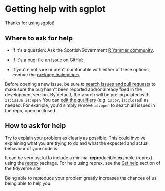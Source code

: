 # Getting help with sgplot

Thanks for using sgplot!

## Where to ask for help

* If it's a question: Ask the Scottish Government [R Yammer community](https://web.yammer.com/main/groups/eyJfdHlwZSI6Ikdyb3VwIiwiaWQiOiI2MzQ4MzE2NjczIn0).
  
*   If it's a bug: [file an issue](https://github.com/DataScienceScotland/sgplot/issues/new) on GitHub.  
  
*   If you're not sure or aren't comfortable with either of these options, contact the [package maintainers](https://datasciencescotland.github.io/sgplot/authors.html#authors).

Before opening a new issue, be sure to [search issues and pull requests](https://github.com/DataScienceScotland/sgplot/issues) to make sure the bug hasn't been reported and/or already fixed in the development version. 
By default, the search will be pre-populated with `is:issue is:open`. 
You can [edit the qualifiers](https://help.github.com/articles/searching-issues-and-pull-requests/)  (e.g. `is:pr`, `is:closed`) as needed. 
For example, you'd simply remove `is:open` to search **all** issues in the repo, open or closed.

## How to ask for help

Try to explain your problem as clearly as possible. This could involve explaining what you are trying to do and what the expected and actual behaviour of your code is. 

It can be very useful to include a minimal **repr**oducible **ex**ample (reprex) using the [reprex](https://reprex.tidyverse.org/) package. For help using reprex, see the [Get help](https://www.tidyverse.org/help/) section of the tidyverse site.

Being able to reproduce your problem greatly increases the chances of us being able to help you.
